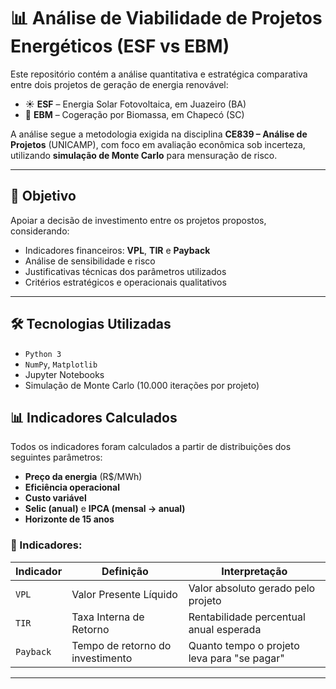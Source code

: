 # 📊 Análise de Viabilidade de Projetos Energéticos (ESF vs EBM)

Este repositório contém a análise quantitativa e estratégica comparativa entre dois projetos de geração de energia renovável:  
- ☀️ **ESF** – Energia Solar Fotovoltaica, em Juazeiro (BA)  
- 🌱 **EBM** – Cogeração por Biomassa, em Chapecó (SC)

A análise segue a metodologia exigida na disciplina **CE839 – Análise de Projetos** (UNICAMP), com foco em avaliação econômica sob incerteza, utilizando **simulação de Monte Carlo** para mensuração de risco.

---

## 🧠 Objetivo

Apoiar a decisão de investimento entre os projetos propostos, considerando:

- Indicadores financeiros: **VPL**, **TIR** e **Payback**
- Análise de sensibilidade e risco
- Justificativas técnicas dos parâmetros utilizados
- Critérios estratégicos e operacionais qualitativos

---

## 🛠️ Tecnologias Utilizadas

- `Python 3`
- `NumPy`, `Matplotlib`
- Jupyter Notebooks
- Simulação de Monte Carlo (10.000 iterações por projeto)

## 📊 Indicadores Calculados

Todos os indicadores foram calculados a partir de distribuições dos seguintes parâmetros:

- **Preço da energia** (R$/MWh)
- **Eficiência operacional**
- **Custo variável**
- **Selic (anual)** e **IPCA (mensal → anual)**
- **Horizonte de 15 anos**

### 🔁 Indicadores:

| Indicador | Definição | Interpretação |
|----------|------------|----------------|
| `VPL`    | Valor Presente Líquido | Valor absoluto gerado pelo projeto |
| `TIR`    | Taxa Interna de Retorno | Rentabilidade percentual anual esperada |
| `Payback` | Tempo de retorno do investimento | Quanto tempo o projeto leva para "se pagar" |

---



